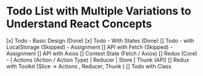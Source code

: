 # Todo List with Multiple Variations to Understand React Concepts

[x] Todo - Basic Design (Done)
[x] Todo - With States (Done)
[] Todo - with LocalStorage (Skipped) - Assignment
[] API with Fetch (Skipped) - Assignment
[] API with Axios
[] Context State (Fetch / Axios)
[] Redux (Core) -  | Actions (Action / Action Type) | Reducer | Store | Thunk (API)
[] Redux with Toolkit (Slice -> Actions , Reducer, Thunk )
[] Todo with Class